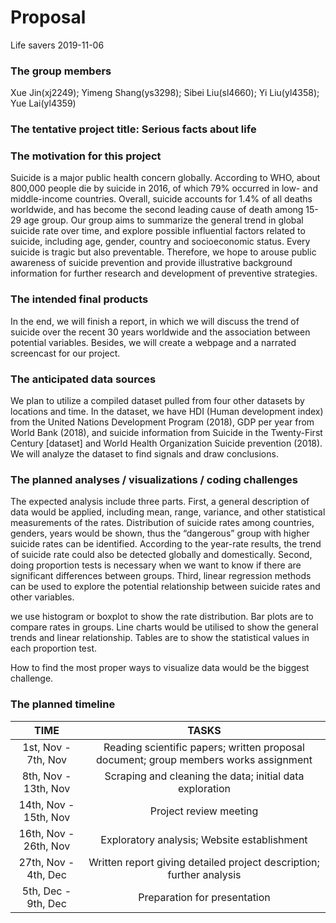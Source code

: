 Proposal
================
Life savers
2019-11-06

### The group members

Xue Jin(xj2249); Yimeng Shang(ys3298); Sibei Liu(sl4660); Yi
Liu(yl4358); Yue Lai(yl4359)

### The tentative project title: Serious facts about life

### The motivation for this project

Suicide is a major public health concern globally. According to WHO,
about 800,000 people die by suicide in 2016, of which 79% occurred in
low- and middle-income countries. Overall, suicide accounts for 1.4% of
all deaths worldwide, and has become the second leading cause of death
among 15-29 age group. Our group aims to summarize the general trend in
global suicide rate over time, and explore possible influential factors
related to suicide, including age, gender, country and socioeconomic
status. Every suicide is tragic but also preventable. Therefore, we hope
to arouse public awareness of suicide prevention and provide
illustrative background information for further research and development
of preventive strategies.

### The intended final products

In the end, we will finish a report, in which we will discuss the trend
of suicide over the recent 30 years worldwide and the association
between potential variables. Besides, we will create a webpage and a
narrated screencast for our project.

### The anticipated data sources

We plan to utilize a compiled dataset pulled from four other datasets by
locations and time. In the dataset, we have HDI (Human development
index) from the United Nations Development Program (2018), GDP per year
from World Bank (2018), and suicide information from Suicide in the
Twenty-First Century \[dataset\] and World Health Organization Suicide
prevention (2018). We will analyze the dataset to find signals and draw
conclusions.

### The planned analyses / visualizations / coding challenges

The expected analysis include three parts. First, a general description
of data would be applied, including mean, range, variance, and other
statistical measurements of the rates. Distribution of suicide rates
among countries, genders, years would be shown, thus the “dangerous”
group with higher suicide rates can be identified. According to the
year-rate results, the trend of suicide rate could also be detected
globally and domestically. Second, doing proportion tests is necessary
when we want to know if there are significant differences between
groups. Third, linear regression methods can be used to explore the
potential relationship between suicide rates and other variables.

we use histogram or boxplot to show the rate distribution. Bar plots are
to compare rates in groups. Line charts would be utilised to show the
general trends and linear relationship. Tables are to show the
statistical values in each proportion test.

How to find the most proper ways to visualize data would be the biggest
challenge.

### The planned timeline

|         TIME          |                                        TASKS                                         |
| :-------------------: | :----------------------------------------------------------------------------------: |
|  1st, Nov - 7th, Nov  | Reading scientific papers; written proposal document; group members works assignment |
| 8th, Nov - 13th, Nov  |               Scraping and cleaning the data; initial data exploration               |
| 14th, Nov - 15th, Nov |                                Project review meeting                                |
| 16th, Nov - 26th, Nov |                     Exploratory analysis; Website establishment                      |
| 27th, Nov - 4th, Dec  |         Written report giving detailed project description; further analysis         |
|  5th, Dec - 9th, Dec  |                             Preparation for presentation                             |
